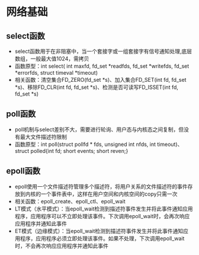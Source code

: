 # 网络基础 #
## select函数 ##
- select函数用于在非阻塞中，当一个套接字或一组套接字有信号通知处理,底层数组，一般最大值1024，需拷贝
- 函数原型：int select( int maxfd, fd_set *readfds, fd_set *writefds, fd_set *errorfds, struct timeval *timeout)
- 相关函数：清空集合FD_ZERO(fd_set *s)、加入集合FD_SET(int fd, fd_set *s)、移除FD_CLR(int fd, fd_set *s)、检测是否可读写FD_ISSET(int fd, fd_set *s)

## poll函数 ##
- poll机制与select差别不大，需要进行轮询、用户态与内核态之间复制，但没有最大文件描述符限制
- 函数原型：int poll(struct pollfd * fds, unsigned int nfds, int timeout)、struct polled{int fd; short events; short reven;}

## epoll函数 ##
- epoll使用一个文件描述符管理多个描述符，将用户关系的文件描述符的事件存放到内核的一个事件表中，这样在用户空间和内核空间的copy只需一次
- 相关函数：epoll_create、epoll_ctl、epoll_wait
- LT模式（水平模式）：当epoll_wait检测到描述符事件发生并将此事件通知应用程序，应用程序可以不立即处理该事件。下次调用epoll_wait时，会再次响应应用程序并通知此事件
- ET模式（边缘模式）：当epoll_wait检测到描述符事件发生并将此事件通知应用程序，应用程序必须立即处理该事件。如果不处理，下次调用epoll_wait时，不会再次响应应用程序并通知此事件